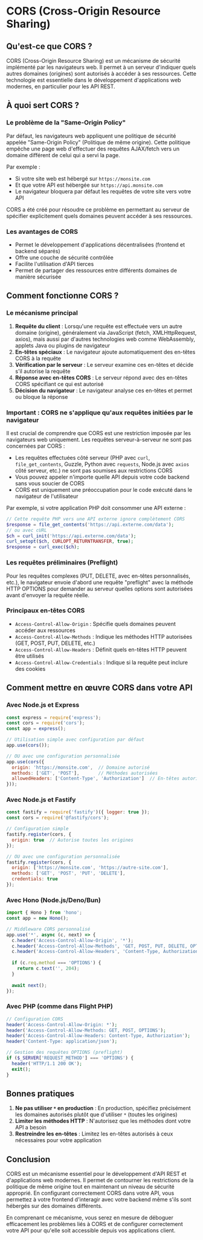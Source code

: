 # CORS (Cross-Origin Resource Sharing)

## Qu'est-ce que CORS ?

CORS (Cross-Origin Resource Sharing) est un mécanisme de sécurité implémenté par les navigateurs web. Il permet à un serveur d'indiquer quels autres domaines (origines) sont autorisés à accéder à ses ressources. Cette technologie est essentielle dans le développement d'applications web modernes, en particulier pour les API REST.

## À quoi sert CORS ?

### Le problème de la "Same-Origin Policy"

Par défaut, les navigateurs web appliquent une politique de sécurité appelée "Same-Origin Policy" (Politique de même origine). Cette politique empêche une page web d'effectuer des requêtes AJAX/fetch vers un domaine différent de celui qui a servi la page.

Par exemple :
- Si votre site web est hébergé sur `https://monsite.com`
- Et que votre API est hébergée sur `https://api.monsite.com`
- Le navigateur bloquera par défaut les requêtes de votre site vers votre API

CORS a été créé pour résoudre ce problème en permettant au serveur de spécifier explicitement quels domaines peuvent accéder à ses ressources.

### Les avantages de CORS

- Permet le développement d'applications décentralisées (frontend et backend séparés)
- Offre une couche de sécurité contrôlée
- Facilite l'utilisation d'API tierces
- Permet de partager des ressources entre différents domaines de manière sécurisée

## Comment fonctionne CORS ?

### Le mécanisme principal

1. **Requête du client** : Lorsqu'une requête est effectuée vers un autre domaine (origine), généralement via JavaScript (fetch, XMLHttpRequest, axios), mais aussi par d'autres technologies web comme WebAssembly, applets Java ou plugins de navigateur
2. **En-têtes spéciaux** : Le navigateur ajoute automatiquement des en-têtes CORS à la requête
3. **Vérification par le serveur** : Le serveur examine ces en-têtes et décide s'il autorise la requête
4. **Réponse avec en-têtes CORS** : Le serveur répond avec des en-têtes CORS spécifiant ce qui est autorisé
5. **Décision du navigateur** : Le navigateur analyse ces en-têtes et permet ou bloque la réponse

### Important : CORS ne s'applique qu'aux requêtes initiées par le navigateur

Il est crucial de comprendre que CORS est une restriction imposée par les navigateurs web uniquement. Les requêtes serveur-à-serveur ne sont pas concernées par CORS :

- Les requêtes effectuées côté serveur (PHP avec `curl`, `file_get_contents`, Guzzle, Python avec `requests`, Node.js avec `axios` côté serveur, etc.) ne sont pas soumises aux restrictions CORS
- Vous pouvez appeler n'importe quelle API depuis votre code backend sans vous soucier de CORS
- CORS est uniquement une préoccupation pour le code exécuté dans le navigateur de l'utilisateur

Par exemple, si votre application PHP doit consommer une API externe :
```php
// Cette requête PHP vers une API externe ignore complètement CORS
$response = file_get_contents('https://api.externe.com/data');
// ou avec cURL
$ch = curl_init('https://api.externe.com/data');
curl_setopt($ch, CURLOPT_RETURNTRANSFER, true);
$response = curl_exec($ch);
```

### Les requêtes préliminaires (Preflight)

Pour les requêtes complexes (PUT, DELETE, avec en-têtes personnalisés, etc.), le navigateur envoie d'abord une requête "preflight" avec la méthode HTTP OPTIONS pour demander au serveur quelles options sont autorisées avant d'envoyer la requête réelle.

### Principaux en-têtes CORS

- `Access-Control-Allow-Origin` : Spécifie quels domaines peuvent accéder aux ressources
- `Access-Control-Allow-Methods` : Indique les méthodes HTTP autorisées (GET, POST, PUT, DELETE, etc.)
- `Access-Control-Allow-Headers` : Définit quels en-têtes HTTP peuvent être utilisés
- `Access-Control-Allow-Credentials` : Indique si la requête peut inclure des cookies

## Comment mettre en œuvre CORS dans votre API

### Avec Node.js et Express

```javascript
const express = require('express');
const cors = require('cors');
const app = express();

// Utilisation simple avec configuration par défaut
app.use(cors());

// OU avec une configuration personnalisée
app.use(cors({
  origin: 'https://monsite.com',  // Domaine autorisé
  methods: ['GET', 'POST'],       // Méthodes autorisées
  allowedHeaders: ['Content-Type', 'Authorization']  // En-têtes autorisés
}));
```

### Avec Node.js et Fastify

```javascript
const fastify = require('fastify')({ logger: true });
const cors = require('@fastify/cors');

// Configuration simple
fastify.register(cors, {
  origin: true  // Autorise toutes les origines
});

// OU avec une configuration personnalisée
fastify.register(cors, {
  origin: ['https://monsite.com', 'https://autre-site.com'],
  methods: ['GET', 'POST', 'PUT', 'DELETE'],
  credentials: true
});
```

### Avec Hono (Node.js/Deno/Bun)

```javascript
import { Hono } from 'hono';
const app = new Hono();

// Middleware CORS personnalisé
app.use('*', async (c, next) => {
  c.header('Access-Control-Allow-Origin', '*');
  c.header('Access-Control-Allow-Methods', 'GET, POST, PUT, DELETE, OPTIONS');
  c.header('Access-Control-Allow-Headers', 'Content-Type, Authorization');
  
  if (c.req.method === 'OPTIONS') {
    return c.text('', 204);
  }
  
  await next();
});
```

### Avec PHP (comme dans Flight PHP)

```php
// Configuration CORS
header('Access-Control-Allow-Origin: *');
header('Access-Control-Allow-Methods: GET, POST, OPTIONS');
header('Access-Control-Allow-Headers: Content-Type, Authorization');
header('Content-Type: application/json');

// Gestion des requêtes OPTIONS (preflight)
if ($_SERVER['REQUEST_METHOD'] === 'OPTIONS') {
  header('HTTP/1.1 200 OK');
  exit();
}
```

## Bonnes pratiques

1. **Ne pas utiliser `*` en production** : En production, spécifiez précisément les domaines autorisés plutôt que d'utiliser `*` (toutes les origines)
2. **Limiter les méthodes HTTP** : N'autorisez que les méthodes dont votre API a besoin
3. **Restreindre les en-têtes** : Limitez les en-têtes autorisés à ceux nécessaires pour votre application


## Conclusion

CORS est un mécanisme essentiel pour le développement d'API REST et d'applications web modernes. Il permet de contourner les restrictions de la politique de même origine tout en maintenant un niveau de sécurité approprié. En configurant correctement CORS dans votre API, vous permettez à votre frontend d'interagir avec votre backend même s'ils sont hébergés sur des domaines différents.

En comprenant ce mécanisme, vous serez en mesure de déboguer efficacement les problèmes liés à CORS et de configurer correctement votre API pour qu'elle soit accessible depuis vos applications client. 